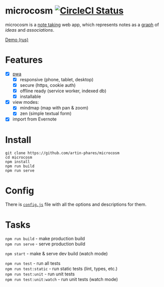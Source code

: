 # microcosm [![CircleCI Status](https://circleci.com/gh/artin-phares/microcosm.svg?style=shield&circle-token=:circle-token)](https://circleci.com/gh/artin-phares/microcosm)

microcosm is a [note taking](https://en.wikipedia.org/wiki/Note-taking) web app, which represents notes as a [graph](https://en.wikipedia.org/wiki/Graph_(discrete_mathematics)) of _ideas_ and _associations_.

[Demo (rus)](https://artins.space/microcosm/?user=demo&pass=demo)

# Features

- [x] [pwa](https://en.wikipedia.org/wiki/Progressive_web_app)
  - [x] responsive (phone, tablet, desktop)
  - [x] secure (https, cookie auth)
  - [x] offline ready (service worker, indexed db)
  - [x] installable
- [x] view modes:
  - [x] mindmap (map with pan & zoom)
  - [x] zen (simple textual form)
- [x] import from Evernote
 
# Install

```
git clone https://github.com/artin-phares/microcosm
cd microcosm
npm install
npm run build
npm run serve
```
 
# Config

There is [`config.js`](https://github.com/artin-phares/microcosm/blob/master/config.js) file with all the options and descriptions for them.
 
# Tasks

`npm run build` - make production build  
`npm run serve` - serve production build

`npm start` - make & serve dev build (watch mode)  

`npm run test` - run all tests  
`npm run test:static` - run static tests (lint, types, etc.)  
`npm run test:unit` - run unit tests  
`npm run test:unit:watch` - run unit tests (watch mode)
